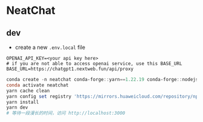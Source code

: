 # NeatChat
## dev
+ create a new `.env.local` file
```
OPENAI_API_KEY=<your api key here>
# if you are not able to access openai service, use this BASE_URL
BASE_URL=https://chatgpt1.nextweb.fun/api/proxy
```
```powershell
conda create -n neatchat conda-forge::yarn==1.22.19 conda-forge::nodejs=18
conda activate neatchat
yarn cache clean
yarn config set registry 'https://mirrors.huaweicloud.com/repository/npm'
yarn install
yarn dev
# 等待一段漫长的时间，访问 http://localhost:3000
```
